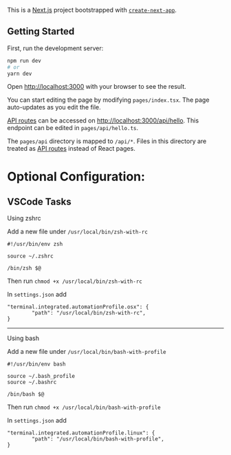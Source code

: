 This is a [Next.js](https://nextjs.org/) project bootstrapped with [`create-next-app`](https://github.com/vercel/next.js/tree/canary/packages/create-next-app).

## Getting Started

First, run the development server:

```bash
npm run dev
# or
yarn dev
```

Open [http://localhost:3000](http://localhost:3000) with your browser to see the result.

You can start editing the page by modifying `pages/index.tsx`. The page auto-updates as you edit the file.

[API routes](https://nextjs.org/docs/api-routes/introduction) can be accessed on [http://localhost:3000/api/hello](http://localhost:3000/api/hello). This endpoint can be edited in `pages/api/hello.ts`.

The `pages/api` directory is mapped to `/api/*`. Files in this directory are treated as [API routes](https://nextjs.org/docs/api-routes/introduction) instead of React pages.

# Optional Configuration:

## VSCode Tasks

Using zshrc

Add a new file under `/usr/local/bin/zsh-with-rc`

```zshrc
#!/usr/bin/env zsh

source ~/.zshrc

/bin/zsh $@
```

Then run `chmod +x /usr/local/bin/zsh-with-rc`

In `settings.json` add

```
"terminal.integrated.automationProfile.osx": {
        "path": "/usr/local/bin/zsh-with-rc",
}
```

---

Using bash

Add a new file under `/usr/local/bin/bash-with-profile`

```
#!/usr/bin/env bash

source ~/.bash_profile
source ~/.bashrc

/bin/bash $@
```

Then run `chmod +x /usr/local/bin/bash-with-profile`

In `settings.json` add

```
"terminal.integrated.automationProfile.linux": {
        "path": "/usr/local/bin/bash-with-profile",
}
```
